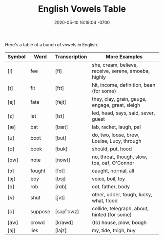 ﻿---
layout: post
title:  "English Vowels Table"
date:   2020-05-10 16:19:04 -0700
categories: linguistics phonetics english
comments: true
---

Here's a table of a bunch of vowels in English.

|Symbol|Word|Transcription|More Examples|
|-|-|-|-|
|[i]|	fee|	[fi]		|she, cream, believe, receive, serene, amoeba, highly |
|[ɪ]|	fit|	[fɪt]		|hit, income, definition, been (for some)|
|[ej]|	fate|	[fejt]		|they, clay, grain, gauge, engage, great, sleigh|
|[ɛ]|	let|	[lɛt]		|led, head, says, said, sever, guest|
|[æ]|	bat|	[bæt]		|lab, racket, laugh, pal|
|[u]|	boot|	[but]		|do, two, loose, brew, Louise, Lucy, through |
|[ʊ]|	book|	[bʊk]		|should, put, hood|
|[ow]|	note|	[nowt]		|no, throat, though, slow, toe, oaf, O'Connor|
|[ɔ]|	fought|	[fɔt]		|caught, normal, all|
|[ɔj]|	boy|	[bɔj]		|voice, boil, toy|
|[ɑ]|	rob|	[rɑb]		|cot, father, body|
|[ʌ]|	shut|	[ʃʌt]		|other, udder, tough, lucky, what, flood|
|[ə]|	suppose|[səpʰowz]	|collide, telegraph, about, hinted (for some) |
|[aw]|	crowd|	[krawd]		|(to) house, plow, bough|
|[aj]|	lies|	[lajz]		|my, tide, thigh, buy|
